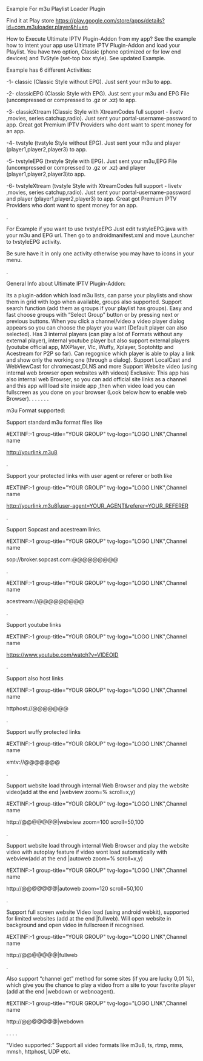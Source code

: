 Example For m3u Playlist Loader Plugin


Find it at Play store https://play.google.com/store/apps/details?id=com.m3uloader.player&hl=en

How to Execute Ultimate IPTV Plugin-Addon from my app?
See the example how to intent your app use Ultimate IPTV Plugin-Addon and load your Playlist. You have two option, Classic (phone optimized or for low end devices) and TvStyle (set-top box style). See updated Example.

Example has 6 different Activities:

-1- classic (Classic Style without EPG). Just sent your m3u to app.

-2- classicEPG (Classic Style with EPG). Just sent your m3u and EPG File (uncompressed or compressed to .gz or .xz) to app.

-3- classicXtream (Classic Style with XtreamCodes full support - livetv ,movies, series catchup,radio). Just sent your portal-username-password to app. Great got Premium IPTV Providers who dont want to spent money for an app.

-4- tvstyle (tvstyle Style without EPG). Just sent your m3u and player (player1,player2,player3) to app.

-5- tvstyleEPG (tvstyle Style with EPG). Just sent your m3u,EPG File (uncompressed or compressed to .gz or .xz) and player (player1,player2,player3)to app.

-6- tvstyleXtream (tvstyle Style with XtreamCodes full support - livetv ,movies, series catchup,radio). Just sent your portal-username-password and player (player1,player2,player3) to app. Great got Premium IPTV Providers who dont want to spent money for an app.

.

For Example if you want to use tvstyleEPG Just edit tvstyleEPG.java with your m3u and EPG url. Then go to androidmanifest.xml and move Launcher to tvstyleEPG activity.

Be sure have it in only one activity otherwise you may have to icons in your menu.

.

General Info about Ultimate IPTV Plugin-Addon:

Its a plugin-addon which load m3u lists, can parse your playlists and show them in grid with logo when available, groups also supported.
Support search function (add them as groups if your playlist has groups).
Easy and fast choose groups with “Select Group” button or by pressing next or previous buttons.
When you click a channel/video a video player dialog appears so you can choose the player you want (Default player can also selected).
Has 3 internal players (can play a lot of Formats without any external player), internal youtube player but also support external players (youtube official app, MXPlayer, Vlc, Wuffy, Xplayer, Soptohttp and Acestream for P2P so far). Can regognice which player is able to play a link and show only the working one (through a dialog).
Support LocalCast and WebViewCast for chromecast,DLNS and more
Support Website video (using internal web browser open websites with videos)
Exclusive: This app has also internal web Browser, so you can add official site links as a channel and this app will load site inside app ,then when video load you can fullscreen as you done on your browser (Look below how to enable web Browser).
.
.
.
.
.
.

m3u Format supported:

Support standard m3u format files like

#EXTINF:-1 group-title="YOUR GROUP" tvg-logo="LOGO LINK",Channel name

http://yourlink.m3u8

.

Support your protected links with user agent or referer or both like

#EXTINF:-1 group-title="YOUR GROUP" tvg-logo="LOGO LINK",Channel name

http://yourlink.m3u8|user-agent=YOUR_AGENT&referer=YOUR_REFERER

.

Support Sopcast and acestream links.

#EXTINF:-1 group-title="YOUR GROUP" tvg-logo="LOGO LINK",Channel name

sop://broker.sopcast.com:@@@@@@@@@

.

#EXTINF:-1 group-title="YOUR GROUP" tvg-logo="LOGO LINK",Channel name

acestream://@@@@@@@@@

.

Support youtube links

#EXTINF:-1 group-title="YOUR GROUP" tvg-logo="LOGO LINK",Channel name

https://www.youtube.com/watch?v=VIDEOID

.

Support also host links

#EXTINF:-1 group-title="YOUR GROUP" tvg-logo="LOGO LINK",Channel name

httphost://@@@@@@@

.

Support wuffy protected links

#EXTINF:-1 group-title="YOUR GROUP" tvg-logo="LOGO LINK",Channel name

xmtv://@@@@@@@

.

Support website load through internal Web Browser and play the website video(add at the end |webview zoom=% scroll=x,y)

#EXTINF:-1 group-title="YOUR GROUP" tvg-logo="LOGO LINK",Channel name

http://@@@@@@@|webview zoom=100 scroll=50,100

.

Support website load through internal Web Browser and play the website video with autoplay feature if video wont load automatically with webview(add at the end |autoweb zoom=% scroll=x,y)

#EXTINF:-1 group-title="YOUR GROUP" tvg-logo="LOGO LINK",Channel name

http://@@@@@@@|autoweb zoom=120 scroll=50,100

.

Support full screen website Video load (using android webkit), supported for limited websites (add at the end |fullweb). Will open website in background and open video in fullscreen if recognised.

#EXTINF:-1 group-title="YOUR GROUP" tvg-logo="LOGO LINK",Channel name

http://@@@@@@@|fullweb

.

Also support “channel get” method for some sites (if you are lucky 0,01 %), which give you the chance to play a video from a site to your favorite player (add at the end |webdown or webnoagent).

#EXTINF:-1 group-title="YOUR GROUP" tvg-logo="LOGO LINK",Channel name

http://@@@@@@@|webdown

. . . .

"Video supported:" Support all video formats like m3u8, ts, rtmp, mms, mmsh, httphost, UDP etc.

